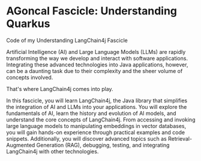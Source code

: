 # AGoncal Fascicle: Understanding Quarkus

Code of my Understanding LangChain4j Fascicle

Artificial Intelligence (AI) and Large Language Models (LLMs) are rapidly transforming the way we develop and interact with software applications.
Integrating these advanced technologies into Java applications, however, can be a daunting task due to their complexity and the sheer volume of concepts involved.

That's where LangChain4j comes into play.

In this fascicle, you will learn LangChain4j, the Java library that simplifies the integration of AI and LLMs into your applications.
You will explore the fundamentals of AI, learn the history and evolution of AI models, and understand the core concepts of LangChain4j.
From accessing and invoking large language models to manipulating embeddings in vector databases, you will gain hands-on experience through practical examples and code snippets.
Additionally, you will discover advanced topics such as Retrieval-Augmented Generation (RAG), debugging, testing, and integrating LangChain4j with other technologies.
